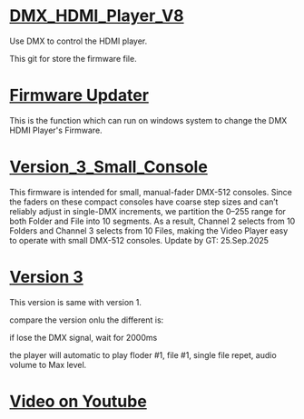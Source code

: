 # [DMX_HDMI_Player_V8](https://github.com/gt1920/DMX_HDMI_Player_V8/)
Use DMX to control the HDMI player.

This git for store the firmware file.

# [Firmware Updater](./Firmware_Updater/)

This is the function which can run on windows system to change the DMX HDMI Player's Firmware.


# [Version_3_Small_Console](./Version_3_Small_Console/)

This firmware is intended for small, manual-fader DMX-512 consoles. Since the faders on these compact consoles have coarse step sizes and can’t reliably adjust in single-DMX increments, we partition the 0–255 range for both Folder and File into 10 segments. As a result, Channel 2 selects from 10 Folders and Channel 3 selects from 10 Files, making the Video Player easy to operate with small DMX-512 consoles.
Update by GT: 25.Sep.2025

# [Version 3](./Version_3/)

This version is same with version 1.

compare the version onlu the different is:

if lose the DMX signal, wait for 2000ms

the player will automatic to play floder #1, file #1, single file repet, audio volume to Max level.

# [Video on Youtube](https://www.youtube.com/watch?v=7C6FH-xLFSA)






